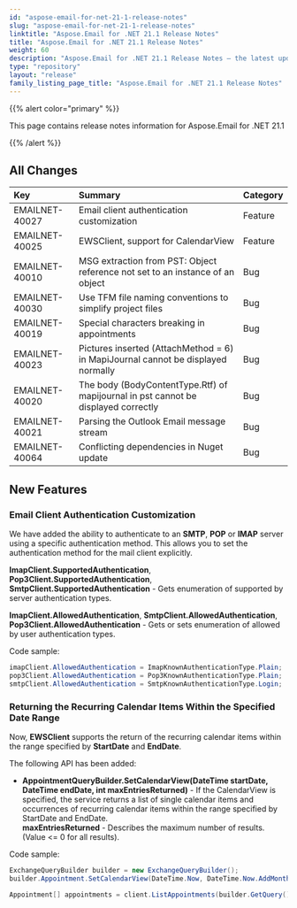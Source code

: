 ```yaml
---
id: "aspose-email-for-net-21-1-release-notes"
slug: "aspose-email-for-net-21-1-release-notes"
linktitle: "Aspose.Email for .NET 21.1 Release Notes"
title: "Aspose.Email for .NET 21.1 Release Notes"
weight: 60
description: "Aspose.Email for .NET 21.1 Release Notes – the latest updates and fixes."
type: "repository"
layout: "release"
family_listing_page_title: "Aspose.Email for .NET 21.1 Release Notes"
---
```


{{% alert color="primary" %}} 

This page contains release notes information for Aspose.Email for .NET 21.1

{{% /alert %}} 
## **All Changes**

|**Key**|**Summary**|**Category**|
| :- | :- | :- |
|EMAILNET-40027|Email client authentication customization|Feature|
|EMAILNET-40025|EWSClient, support for CalendarView|Feature|
|EMAILNET-40010|MSG extraction from PST: Object reference not set to an instance of an object|Bug|
|EMAILNET-40030|Use TFM file naming conventions to simplify project files|Bug|
|EMAILNET-40019|Special characters breaking in appointments|Bug|
|EMAILNET-40023|Pictures inserted (AttachMethod = 6) in MapiJournal cannot be displayed normally|Bug|
|EMAILNET-40020|The body (BodyContentType.Rtf) of mapijournal in pst cannot be displayed correctly|Bug|
|EMAILNET-40021|Parsing the Outlook Email message stream|Bug|
|EMAILNET-40064|Conflicting dependencies in Nuget update|Bug|


## **New Features**

### **Email Client Authentication Customization**
We have added the ability to authenticate to an **SMTP**, **POP** or **IMAP** server using a specific authentication method. This allows you to set the authentication method for the mail client explicitly.

**ImapClient.SupportedAuthentication**, **Pop3Client.SupportedAuthentication**, **SmtpClient.SupportedAuthentication** - Gets enumeration of supported by server authentication types.

**ImapClient.AllowedAuthentication**, **SmtpClient.AllowedAuthentication**, **Pop3Client.AllowedAuthentication** - Gets or sets enumeration of allowed by user authentication types.

Code sample:
```cs
imapClient.AllowedAuthentication = ImapKnownAuthenticationType.Plain;
pop3Client.AllowedAuthentication = Pop3KnownAuthenticationType.Plain;
smtpClient.AllowedAuthentication = SmtpKnownAuthenticationType.Login;
```

### **Returning the Recurring Calendar Items Within the Specified Date Range**
Now, **EWSClient** supports the return of the recurring calendar items within the range specified by **StartDate** and **EndDate**.

The following API has been added:

* **AppointmentQueryBuilder.SetCalendarView(DateTime startDate, DateTime endDate, int maxEntriesReturned)** - If the CalendarView is specified, the service returns a list of single calendar items and occurrences of recurring calendar items within the range specified by StartDate and EndDate.  
**maxEntriesReturned** - Describes the maximum number of results. (Value <= 0 for all results).

Code sample:
```cs
ExchangeQueryBuilder builder = new ExchangeQueryBuilder();
builder.Appointment.SetCalendarView(DateTime.Now, DateTime.Now.AddMonths(1), -1);

Appointment[] appointments = client.ListAppointments(builder.GetQuery());
```